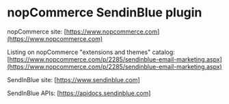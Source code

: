 nopCommerce SendinBlue plugin
===========

nopCommerce site: [https://www.nopcommerce.com](https://www.nopcommerce.com)


Listing on nopCommerce "extensions and themes" catalog: [https://www.nopcommerce.com/p/2285/sendinblue-email-marketing.aspx](https://www.nopcommerce.com/p/2285/sendinblue-email-marketing.aspx)


SendInBlue site: [https://www.sendinblue.com]

SendInBlue APIs: [https://apidocs.sendinblue.com]
